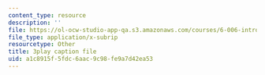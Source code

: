 ```yaml
---
content_type: resource
description: ''
file: https://ol-ocw-studio-app-qa.s3.amazonaws.com/courses/6-006-introduction-to-algorithms-fall-2011/a1c8915f5fdc6aac9c98fe9a7d42ea53_4iXLnF3hExw.srt
file_type: application/x-subrip
resourcetype: Other
title: 3play caption file
uid: a1c8915f-5fdc-6aac-9c98-fe9a7d42ea53
---
```

